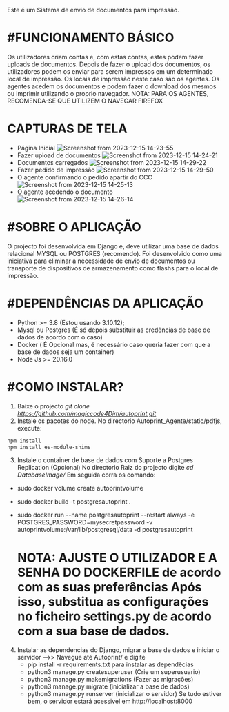 
Este é um Sistema de envio de documentos para impressão.

#FUNCIONAMENTO BÁSICO
===============================================================================================
Os utilizadores criam contas e, com estas contas, estes podem fazer uploads de documentos. Depois de fazer o upload dos documentos, os utilizadores podem os enviar para serem impressos em um determinado local de impressão.
Os locais de impressão neste caso são os agentes.
Os agentes acedem os documentos e podem fazer o download dos mesmos ou imprimir utilizando o proprio navegador.
NOTA: PARA OS AGENTES, RECOMENDA-SE QUE UTILIZEM O NAVEGAR FIREFOX

CAPTURAS DE TELA
==============================
* Página Inicial
![Screenshot from 2023-12-15 14-23-55](https://github.com/magiccode4Dim/autoprint/assets/128492329/09535651-9dba-429a-bc6f-e085f26f75cf)
* Fazer upload de documentos
![Screenshot from 2023-12-15 14-24-21](https://github.com/magiccode4Dim/autoprint/assets/128492329/45dc123e-1a55-4162-8646-8a22d37b00ad)
* Documentos carregados
![Screenshot from 2023-12-15 14-29-22](https://github.com/magiccode4Dim/autoprint/assets/128492329/bb015881-5f84-472c-88fc-23b340a2f7eb)
* Fazer pedido de impressão
![Screenshot from 2023-12-15 14-29-50](https://github.com/magiccode4Dim/autoprint/assets/128492329/eaf89ee5-6494-4f27-bf5c-15aa90ddcf3a)
* O agente confirmando o pedido apartir do CCC
![Screenshot from 2023-12-15 14-25-13](https://github.com/magiccode4Dim/autoprint/assets/128492329/0234f696-3d3f-4b30-b9a8-3e034ea6dda2)
* O agente acedendo o documento
![Screenshot from 2023-12-15 14-26-14](https://github.com/magiccode4Dim/autoprint/assets/128492329/7adc3372-41b4-4a9a-bd56-89122571542b)

#SOBRE O APLICAÇÃO
===============================================================================================
O projecto foi desenvolvida em Django e, deve utilizar uma base de dados relacional MYSQL ou POSTGRES (recomendo).
Foi desenvolvido como uma iniciativa para eliminar a necessidade de envio de documentos ou transporte de dispositivos de armazenamento como flashs para o local de impressão.

#DEPENDÊNCIAS DA APLICAÇÃO
==============================================================================================
* Python >= 3.8 (Estou usando 3.10.12);
* Mysql ou Postgres (É só depois substituir as credências de base de dados de acordo com o caso)
* Docker ( É Opcional mas, é necessário caso queria fazer com que a base de dados seja um container)
* Node Js >= 20.16.0

#COMO INSTALAR?
===============================================================================================
1. Baixe o projecto
   *git clone https://github.com/magiccode4Dim/autoprint.git*
2. Instale os pacotes do node.
No directorio Autoprint_Agente/static/pdfjs, execute:
```bash
npm install
npm install es-module-shims
```
3. Instale o container de base de dados com Suporte a Postgres Replication (Opcional)
No directorio Raiz do projecto digite *cd DatabaseImage/*
Em seguida corra os comando:
* sudo docker volume create autoprintvolume
* sudo docker build -t postgresautoprint .
* sudo docker run --name postgresautoprint --restart always -e POSTGRES_PASSWORD=mysecretpassword -v autoprintvolume:/var/lib/postgresql/data -d postgresautoprint

  NOTA:  AJUSTE O UTILIZADOR E A SENHA DO DOCKERFILE de acordo com as suas preferências
   Após isso, substitua as configurações no ficheiro settings.py de acordo com a sua base de dados.
  ===============
   
 4. Instalar as dependencias do Django, migrar a base de dados e iniciar o servidor
    -->> Navegue até Autoprint/ e digite
    * pip install -r requirements.txt para instalar as dependêcias
    * python3 manage.py createsuperuser (Crie um superusuario)
    * python3 manage.py makemigrations (Fazer as migrações)
    * python3 manage.py migrate (inicializar a base de dados)
    * python3 manage.py runserver (inicializar o servidor)
    Se tudo estiver bem, o servidor estará acessivel em http://localhost:8000

    
    
 
